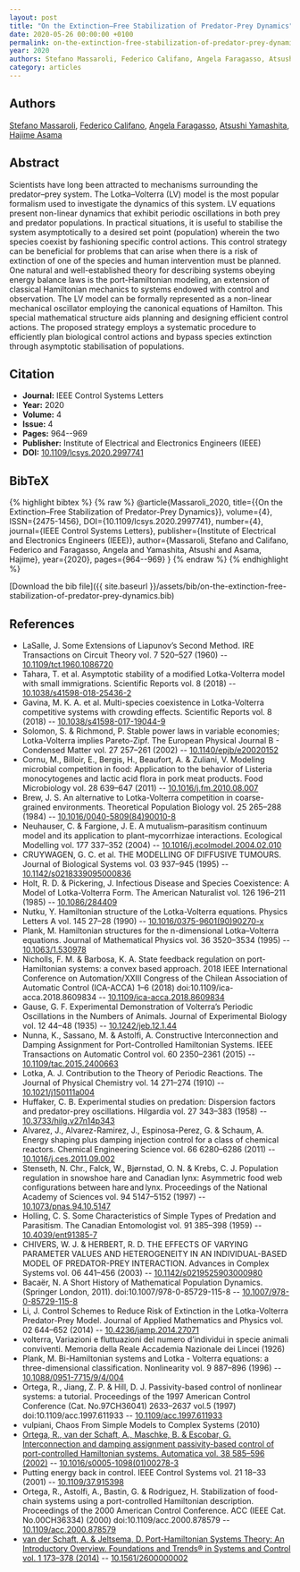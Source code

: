 ```yaml
---
layout: post
title: "On the Extinction–Free Stabilization of Predator-Prey Dynamics"
date: 2020-05-26 00:00:00 +0100
permalink: on-the-extinction-free-stabilization-of-predator-prey-dynamics
year: 2020
authors: Stefano Massaroli, Federico Califano, Angela Faragasso, Atsushi Yamashita, Hajime Asama
category: articles
---
```

 
## Authors
[Stefano Massaroli](authors/stefano-massaroli), [Federico Califano](authors/federico-califano), [Angela Faragasso](authors/angela-faragasso), [Atsushi Yamashita](authors/atsushi-yamashita), [Hajime Asama](authors/hajime-asama)
 
## Abstract
Scientists have long been attracted to mechanisms surrounding the predator–prey system. The Lotka–Volterra (LV) model is the most popular formalism used to investigate the dynamics of this system. LV equations present non-linear dynamics that exhibit periodic oscillations in both prey and predator populations. In practical situations, it is useful to stabilise the system asymptotically to a desired set point (population) wherein the two species coexist by fashioning specific control actions. This control strategy can be beneficial for problems that can arise when there is a risk of extinction of one of the species and human intervention must be planned. One natural and well-established theory for describing systems obeying energy balance laws is the port-Hamiltonian modeling, an extension of classical Hamiltonian mechanics to systems endowed with control and observation. The LV model can be formally represented as a non-linear mechanical oscillator employing the canonical equations of Hamilton. This special mathematical structure aids planning and designing efficient control actions. The proposed strategy employs a systematic procedure to efficiently plan biological control actions and bypass species extinction through asymptotic stabilisation of populations.
 
## Citation
- **Journal:** IEEE Control Systems Letters
- **Year:** 2020
- **Volume:** 4
- **Issue:** 4
- **Pages:** 964--969
- **Publisher:** Institute of Electrical and Electronics Engineers (IEEE)
- **DOI:** [10.1109/lcsys.2020.2997741](https://doi.org/10.1109/lcsys.2020.2997741)
 
## BibTeX
{% highlight bibtex %}
{% raw %}
@article{Massaroli_2020,
  title={{On the Extinction–Free Stabilization of Predator-Prey Dynamics}},
  volume={4},
  ISSN={2475-1456},
  DOI={10.1109/lcsys.2020.2997741},
  number={4},
  journal={IEEE Control Systems Letters},
  publisher={Institute of Electrical and Electronics Engineers (IEEE)},
  author={Massaroli, Stefano and Califano, Federico and Faragasso, Angela and Yamashita, Atsushi and Asama, Hajime},
  year={2020},
  pages={964--969}
}
{% endraw %}
{% endhighlight %}
 
[Download the bib file]({{ site.baseurl }}/assets/bib/on-the-extinction-free-stabilization-of-predator-prey-dynamics.bib)
 
## References
- LaSalle, J. Some Extensions of Liapunov’s Second Method. IRE Transactions on Circuit Theory vol. 7 520–527 (1960) -- [10.1109/tct.1960.1086720](https://doi.org/10.1109/tct.1960.1086720)
- Tahara, T. et al. Asymptotic stability of a modified Lotka-Volterra model with small immigrations. Scientific Reports vol. 8 (2018) -- [10.1038/s41598-018-25436-2](https://doi.org/10.1038/s41598-018-25436-2)
- Gavina, M. K. A. et al. Multi-species coexistence in Lotka-Volterra competitive systems with crowding effects. Scientific Reports vol. 8 (2018) -- [10.1038/s41598-017-19044-9](https://doi.org/10.1038/s41598-017-19044-9)
- Solomon, S. & Richmond, P. Stable power laws in variable economies; Lotka-Volterra implies Pareto-Zipf. The European Physical Journal B - Condensed Matter vol. 27 257–261 (2002) -- [10.1140/epjb/e20020152](https://doi.org/10.1140/epjb/e20020152)
- Cornu, M., Billoir, E., Bergis, H., Beaufort, A. & Zuliani, V. Modeling microbial competition in food: Application to the behavior of Listeria monocytogenes and lactic acid flora in pork meat products. Food Microbiology vol. 28 639–647 (2011) -- [10.1016/j.fm.2010.08.007](https://doi.org/10.1016/j.fm.2010.08.007)
- Brew, J. S. An alternative to Lotka-Volterra competition in coarse-grained environments. Theoretical Population Biology vol. 25 265–288 (1984) -- [10.1016/0040-5809(84)90010-8](https://doi.org/10.1016/0040-5809(84)90010-8)
- Neuhauser, C. & Fargione, J. E. A mutualism–parasitism continuum model and its application to plant–mycorrhizae interactions. Ecological Modelling vol. 177 337–352 (2004) -- [10.1016/j.ecolmodel.2004.02.010](https://doi.org/10.1016/j.ecolmodel.2004.02.010)
- CRUYWAGEN, G. C. et al. THE MODELLING OF DIFFUSIVE TUMOURS. Journal of Biological Systems vol. 03 937–945 (1995) -- [10.1142/s0218339095000836](https://doi.org/10.1142/s0218339095000836)
- Holt, R. D. & Pickering, J. Infectious Disease and Species Coexistence: A Model of Lotka-Volterra Form. The American Naturalist vol. 126 196–211 (1985) -- [10.1086/284409](https://doi.org/10.1086/284409)
- Nutku, Y. Hamiltonian structure of the Lotka-Volterra equations. Physics Letters A vol. 145 27–28 (1990) -- [10.1016/0375-9601(90)90270-x](https://doi.org/10.1016/0375-9601(90)90270-x)
- Plank, M. Hamiltonian structures for the n-dimensional Lotka–Volterra equations. Journal of Mathematical Physics vol. 36 3520–3534 (1995) -- [10.1063/1.530978](https://doi.org/10.1063/1.530978)
- Nicholls, F. M. & Barbosa, K. A. State feedback regulation on port-Hamiltonian systems: a convex based approach. 2018 IEEE International Conference on Automation/XXIII Congress of the Chilean Association of Automatic Control (ICA-ACCA) 1–6 (2018) doi:10.1109/ica-acca.2018.8609834 -- [10.1109/ica-acca.2018.8609834](https://doi.org/10.1109/ica-acca.2018.8609834)
- Gause, G. F. Experimental Demonstration of Volterra’s Periodic Oscillations in the Numbers of Animals. Journal of Experimental Biology vol. 12 44–48 (1935) -- [10.1242/jeb.12.1.44](https://doi.org/10.1242/jeb.12.1.44)
- Nunna, K., Sassano, M. & Astolfi, A. Constructive Interconnection and Damping Assignment for Port-Controlled Hamiltonian Systems. IEEE Transactions on Automatic Control vol. 60 2350–2361 (2015) -- [10.1109/tac.2015.2400663](https://doi.org/10.1109/tac.2015.2400663)
- Lotka, A. J. Contribution to the Theory of Periodic Reactions. The Journal of Physical Chemistry vol. 14 271–274 (1910) -- [10.1021/j150111a004](https://doi.org/10.1021/j150111a004)
- Huffaker, C. B. Experimental studies on predation: Dispersion factors and predator-prey oscillations. Hilgardia vol. 27 343–383 (1958) -- [10.3733/hilg.v27n14p343](https://doi.org/10.3733/hilg.v27n14p343)
- Alvarez, J., Alvarez-Ramirez, J., Espinosa-Perez, G. & Schaum, A. Energy shaping plus damping injection control for a class of chemical reactors. Chemical Engineering Science vol. 66 6280–6286 (2011) -- [10.1016/j.ces.2011.09.002](https://doi.org/10.1016/j.ces.2011.09.002)
- Stenseth, N. Chr., Falck, W., Bjørnstad, O. N. & Krebs, C. J. Population regulation in snowshoe hare and Canadian lynx: Asymmetric food web configurations between hare and lynx. Proceedings of the National Academy of Sciences vol. 94 5147–5152 (1997) -- [10.1073/pnas.94.10.5147](https://doi.org/10.1073/pnas.94.10.5147)
- Holling, C. S. Some Characteristics of Simple Types of Predation and Parasitism. The Canadian Entomologist vol. 91 385–398 (1959) -- [10.4039/ent91385-7](https://doi.org/10.4039/ent91385-7)
- CHIVERS, W. J. & HERBERT, R. D. THE EFFECTS OF VARYING PARAMETER VALUES AND HETEROGENEITY IN AN INDIVIDUAL-BASED MODEL OF PREDATOR-PREY INTERACTION. Advances in Complex Systems vol. 06 441–456 (2003) -- [10.1142/s0219525903000980](https://doi.org/10.1142/s0219525903000980)
- Bacaër, N. A Short History of Mathematical Population Dynamics. (Springer London, 2011). doi:10.1007/978-0-85729-115-8 -- [10.1007/978-0-85729-115-8](https://doi.org/10.1007/978-0-85729-115-8)
- Li, J. Control Schemes to Reduce Risk of Extinction in the Lotka-Volterra Predator-Prey Model. Journal of Applied Mathematics and Physics vol. 02 644–652 (2014) -- [10.4236/jamp.2014.27071](https://doi.org/10.4236/jamp.2014.27071)
- volterra, Variazioni e fluttuazioni del numero d&#x2019;individui in specie animali conviventi. Memoria della Reale Accademia Nazionale dei Lincei (1926)
- Plank, M. Bi-Hamiltonian systems and Lotka - Volterra equations: a three-dimensional classification. Nonlinearity vol. 9 887–896 (1996) -- [10.1088/0951-7715/9/4/004](https://doi.org/10.1088/0951-7715/9/4/004)
- Ortega, R., Jiang, Z. P. & Hill, D. J. Passivity-based control of nonlinear systems: a tutorial. Proceedings of the 1997 American Control Conference (Cat. No.97CH36041) 2633–2637 vol.5 (1997) doi:10.1109/acc.1997.611933 -- [10.1109/acc.1997.611933](https://doi.org/10.1109/acc.1997.611933)
- vulpiani, Chaos From Simple Models to Complex Systems (2010)
- [Ortega, R., van der Schaft, A., Maschke, B. & Escobar, G. Interconnection and damping assignment passivity-based control of port-controlled Hamiltonian systems. Automatica vol. 38 585–596 (2002)](interconnection-and-damping-assignment-passivity-based-control-of-port-controlled-hamiltonian-systems) -- [10.1016/s0005-1098(01)00278-3](https://doi.org/10.1016/s0005-1098(01)00278-3)
- Putting energy back in control. IEEE Control Systems vol. 21 18–33 (2001) -- [10.1109/37.915398](https://doi.org/10.1109/37.915398)
- Ortega, R., Astolfi, A., Bastin, G. & Rodriguez, H. Stabilization of food-chain systems using a port-controlled Hamiltonian description. Proceedings of the 2000 American Control Conference. ACC (IEEE Cat. No.00CH36334) (2000) doi:10.1109/acc.2000.878579 -- [10.1109/acc.2000.878579](https://doi.org/10.1109/acc.2000.878579)
- [van der Schaft, A. & Jeltsema, D. Port-Hamiltonian Systems Theory: An Introductory Overview. Foundations and Trends® in Systems and Control vol. 1 173–378 (2014)](port-hamiltonian-systems-theory-an-introductory-overview) -- [10.1561/2600000002](https://doi.org/10.1561/2600000002)

